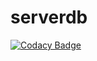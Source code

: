 # serverdb

[![Codacy Badge](https://api.codacy.com/project/badge/Grade/aa31f8381d6e4b4a8110c7a0dde8e916)](https://www.codacy.com/app/jwaggy/serverdb?utm_source=github.com&utm_medium=referral&utm_content=jwaggy/serverdb&utm_campaign=badger)